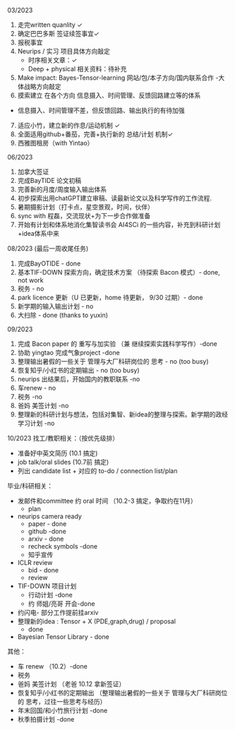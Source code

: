 
03/2023
1.  走完written quanlity &check;
2.  确定巴巴多斯 签证续签事宜&check;
3.  报税事宜
4.  Neurips / 实习 项目具体方向敲定
       - 时序相关文章：&check;
       - Deep + physical 相关资料：待补充
5.  Make impact: Bayes-Tensor-learning 网站/包/本子方向/国内联系合作 -大体战略方向敲定
6.  摸索建立 在各个方向 信息摄入、时间管理、反馈回路建立等的体系
   -   信息摄入、时间管理不差，但反馈回路、输出执行的有待加强
7.  适应小竹，建立新的作息/运动机制 &check;
8.  全面适用github+番茄，完善+执行新的 总结/计划 机制&check;
9.  西雅图租房（with Yintao）

06/2023
1. 加拿大签证
2. 完成BayTIDE 论文初稿
3. 完善新的月度/周度输入输出体系
4. 初步探索出用chatGPT建立审稿、读最新论文以及科学写作的工作流程.
5. 暑期摄影计划（打卡点，星空景观，时间，伙伴）
6. sync with 程磊，交流现状+为下一步合作做准备
7. 开始有计划和体系地消化集智读书会 AI4SCi 的一些内容，补充到科研计划+idea体系中来

08/2023 (最后一周收尾任务)
1. 完成BayOTIDE - done
2. 基本TIF-DOWN 探索方向，确定技术方案 （待探索 Bacon 模式）- done, not work
3. 税务 - no 
4. park licence 更新（U 已更新，home 待更新， 9/30 过期）- done
5. 新学期的输入输出计划 - no
6. 大扫除 - done (thanks to yuxin)

09/2023
1. 完成 Bacon paper 的 重写与加实验 （兼 继续探索实践科学写作）-done
2. 协助 yingtao 完成气象project -done
3. 整理输出暑假的一些关于 管理与大厂科研岗位的 思考 - no (too busy)
4. 恢复知乎/小红书的定期输出  - no (too busy)
5. neurips 出结果后，开始国内的教职联系 -no
6. 车renew - no 
7. 税务 -no
8. 爸妈 美签计划 -no
9. 整理新的科研计划与想法，包括对集智、新idea的整理与探索。新学期的政经学习计划 -no

10/2023
找工/教职相关：（按优先级排）
- 准备好中英文简历 (10.1 搞定)
- job talk/oral slides (10.7前 搞定)
- 列出 candidate list + 对应的 to-do / connection list/plan


毕业/科研相关：
- 发邮件和committee 约 oral 时间 （10.2-3 搞定，争取约在11月）
    - plan 
- neurips camera ready
    - paper - done
    - github -done
    - arxiv - done
    - recheck symbols -done
    -  知乎宣传
- ICLR review
  -  bid - done
  - review
- TIF-DOWN 项目计划 
  - 行动计划 -done
  -  约 师姐/亮哥 开会-done
- 约闪电- 部分工作提前挂arxiv
- 整理新的idea : Tensor + X (PDE,graph,drug) / proposal 
  - done
- Bayesian Tensor Library - done

其他：
- 车 renew （10.2）-done
- 税务
- 爸妈 美签计划 （老爸 10.12 拿新签证）
- 恢复知乎/小红书的定期输出  （整理输出暑假的一些关于 管理与大厂科研岗位的 思考，过往一些思考与经历）
- 年末回国/和小竹旅行计划 -done
- 秋季拍摄计划 -done



